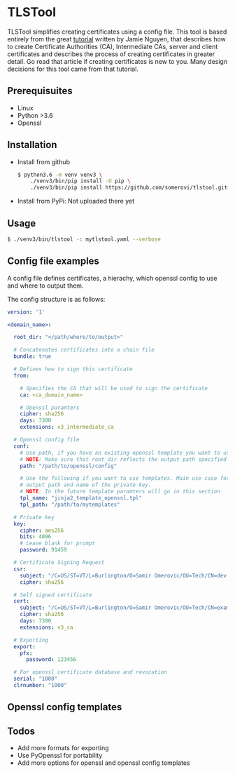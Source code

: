 # TLSTool

TLSTool simplifies creating certificates using a config file. This tool is based entirely from the great [tutorial](https://jamielinux.com/docs/openssl-certificate-authority/introduction.html) written by Jamie Nguyen, that describes how to create Certificate Authorities (CA), Intermediate CAs, server and client certificates and describes the process of creating certificates in greater detail. Go read that article if creating certificates is new to you. Many design decisions for this tool came from that tutorial.

## Prerequisuites

* Linux
* Python >3.6
* Openssl

## Installation

* Install from github
  ```bash
  $ python3.6 -m venv venv3 \
      ./venv3/bin/pip install -U pip \
      ./venv3/bin/pip install https://github.com/somerovi/tlstool.git@1.0.0
  ```

* Install from PyPi: Not uploaded there yet

## Usage

```bash
$ ./venv3/bin/tlstool -c mytlstool.yaml --verbose
```

## Config file examples

A config file defines certificates, a hierachy, which openssl config to use and where to output them.

The config structure is as follows:

```yaml
version: '1'

<domain_name>:

  root_dir: "</path/where/to/output>"

  # Concatenates certificates into a chain file
  bundle: true

  # Defines how to sign this certificate
  from:

    # Specifies the CA that will be used to sign the certificate
    ca: <ca_domain_name>

    # Openssl paramters
    cipher: sha256
    days: 7300
    extensions: v3_intermediate_ca

  # Openssl config file
  conf:
    # Use path, if you have an existing openssl template you want to use
    # NOTE: Make sure that root_dir reflects the output path specified in your openssl config
    path: "/path/to/openssl/config"

    # Use the following if you want to use templates. Main use case for templates is customizing the
    # output path and name of the private key.
    # NOTE: In the future template paramters will go in this section
    tpl_name: "jinja2_template_openssl.tpl"
    tpl_path: "/path/to/mytemplates"

  # Private key
  key:
    cipher: aes256
    bits: 4096
    # Leave blank for prompt
    password: 91459

  # Certificate Signing Request
  csr:
    subject: "/C=US/ST=VT/L=Burlington/O=Samir Omerovic/OU=Tech/CN=dev.example.com"
    cipher: sha256

  # Self signed certificate
  cert:
    subject: "/C=US/ST=VT/L=Burlington/O=Samir Omerovic/OU=Tech/CN=example.com"
    cipher: sha256
    days: 7300
    extensions: v3_ca

  # Exporting
  export:
    pfx:
      password: 123456

  # For openssl certificate database and revocation
  serial: "1000"
  clrnumber: "1000"
```

## Openssl config templates

## Todos

* Add more formats for exporting
* Use PyOpenssl for portability
* Add more options for openssl and openssl config templates
